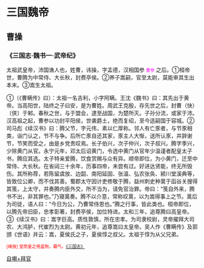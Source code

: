 # 三国魏帝

## 曹操

### 《三国志·魏书一·武帝纪》

太祖武皇帝，沛国谯人也，姓曹，讳操，字孟德，汉相国参 <span style='color: magenta; font-size: 80%'>曹参</span> 之后。①桓帝世，曹腾为中常侍、大长秋，封费亭侯。②养子嵩嗣，官至太尉，莫能审其生出本末。③嵩生太祖。

①〔《曹瞒传》曰〕：太祖一名吉利，小字阿瞒。王沈《魏书》曰：其先出于黄帝。当高阳世，陆终之子曰安，是为曹姓。周武王克殷，存先世之后，封曹（快）〔侠〕于邾。春秋之世，与于盟会，逮至战国，为楚所灭。子孙分流，或家于沛。汉高祖之起，曹参以功封平阳侯，世袭爵土，绝而复绍，至今适嗣国于容城。②司马彪《续汉书》曰：腾父节，字元伟，素以仁厚称。邻人有亡豕者，与节豕相类，诣门认之，节不与争。后所亡豕自还其家，豕主人大惭，送所认豕，并辞谢节，节笑而受之，由是乡党贵叹焉。长子伯兴，次子仲兴，次子叔兴。腾字季兴，少除黄门从官。永宁元年，邓太后诏黄门，令选中黄门从官年少温谨者配皇太子书，腾应其选。太子特亲爱腾，饮食赏赐与众有异。顺帝即位，为小黄门，迁至中常侍、大长秋。在省闼三十余年，历事四帝，未尝有过。好进达贤能，终无所毁伤。其所称荐，若陈留虞放、边韶、南阳延固、张温、弘农张奂、颍川堂溪典等，皆致位公卿，而不伐其善。蜀郡太守因计吏修敬于腾，益州刺史种暠于函谷关搜得其笺，上太守，并奏腾内臣外交，所不当为，请免官治罪。帝曰：“笺自外来，腾书不出，非其罪也。”乃寝暠奏。腾不以介意，常称叹暠，以为嵩得事上之节。暠后为司徒，语人曰：“今日为公，乃曹常侍恩也。”腾之行事，皆此类也。桓帝即位，以腾先帝旧臣，忠孝彰著，封费亭侯，加位特进。太和三年，追尊腾曰高皇帝。③《续汉书》曰：嵩字巨高。质性敦慎，所在忠孝。为司隶校尉，灵帝擢拜大司农、大鸿胪，代崔烈为太尉。黄初元年，追尊嵩曰太皇帝。吴人作《曹瞒传》及郭颁《世语》并云：嵩，夏侯氏之子，夏侯惇之叔父。太祖于惇为从父兄弟。

<span style='color: red; font-size: 80%'> [峰按] 堂而皇之用盗狗，霸气。[《三国志》](#三国志-曹爽-爽等伏诛)</span> 

[自嘲+拜官](#三国志-蒋济)
